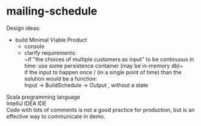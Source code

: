 # mailing-schedule

Design ideas:  
+ build Minimal Viable Product  
  + console  
  + clarify requirements:  
  ~if "the choices of multiple customers as input" to be continuous in time: use some persistence container (may be in-memory db)~    
  if the input to happen once / (in a single point of time) than the solution would be a function:   
  Input -> BuildSchedule -> Output , without a state   

Scala programming language  
IntelliJ IDEA IDE  
Code with lots of comments is not a good practice for production, but is an effective way to communicate in demo.   
